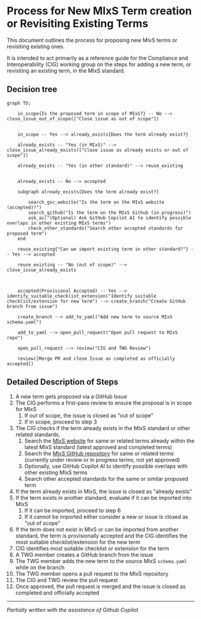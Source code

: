 # Process for New MIxS Term creation or Revisiting Existing Terms

This document outlines the process for proposing new MIxS terms or revisiting existing ones.

It is intended to act primarily as a reference guide for the Compliance and Interoperability (CIG) working group on the steps for adding a new term, or revisiting an existing term, in the MIxS standard.

## Decision tree

```mermaid
graph TD;

    in_scope{Is the proposed term in scope of MIxS?} -- No --> close_issue_out_of_scope(["Close issue as out of scope"])


    in_scope -- Yes --> already_exists{Does the term already exist?}

    already_exists -- "Yes (in MIxS)" --> close_issue_already_exists(["Close issue as already exists or out of scope"])

    already_exists -- "Yes (in other standard)" --> reuse_existing


    already_exists -- No --> accepted

    subgraph already_exists[Does the term already exist?]

        search_gsc_website("Is the term on the MIxS website (accepted)?")
        search_github("Is the term on the MIxS Github (in progress)")
        ask_ai("(Optional) Ask GitHub Copilot AI to identify possible overlaps in other existing MIxS terms")
        check_other_standards("Search other accepted standards for proposed term")
    end

    reuse_existing{"Can we import existing term in other standard?"} -- Yes --> accepted

    reuse_existing -- "No (out of scope)" --> close_issue_already_exists



    accepted(Provisional Accepted) -- Yes --> identify_suitable_checklist_extension("Identify suitable checklist/extension for new term") --> create_branch("Create GitHub branch from issue")

    create_branch --> add_to_yaml("Add new term to source MIxS schema.yaml")

    add_to_yaml --> open_pull_request("Open pull request to MIxS repo")

    open_pull_request --> review("CIG and TWG Review")

    review([Merge PR and close Issue as completed as officially accepted])
```

## Detailed Description of Steps

1. A new term gets proposed via a GitHub Issue
2. The CIG performs a first-pass review to ensure the proposal is in scope for MIxS
   1. If out of scope, the issue is closed as "out of scope"
   2. If in scope, proceed to step 3
3. The CIG checks if the term already exists in the MIxS standard or other related standards.
   1. Search the [MIxS website](https://gensc.org/mixs/) for same or related terms already within the latest MIxS standard (latest approved and completed terms)
   2. Search the [MIxS GitHub repository](https://github.com/GenomicsStandardsConsortium/mixs) for same or related terms (currently under review or in progress terms, not yet approved)
   3. Optionally, use GitHub Copilot AI to identify possible overlaps with other existing MIxS terms
   4. Search other accepted standards for the same or similar proposed term
4. If the term already exists in MIxS, the issue is closed as "already exists"
5. If the term exists in another standard, evaluate if it can be imported into MIxS
   1. If it can be imported, proceed to step 6
   2. If it cannot be imported either consider a new or issue is closed as "out of scope"
6. If the term does not exist in MIxS or can be imported from another standard, the term is provisionally accepted and the CIG identifies the most suitable checklist/extension for the new term
7. CIG identifies most suitable checklist or extension for the term
8. A TWG member creates a GitHub branch from the issue
9. The TWG member adds the new term to the source MIxS `schema.yaml` while on the branch
10. The TWG member opens a pull request to the MIxS repository
11. The CIG and TWG review the pull request
12. Once approved, the pull request is merged and the issue is closed as completed and officially accepted

---

_Partially written with the assistance of Github Copilot_
